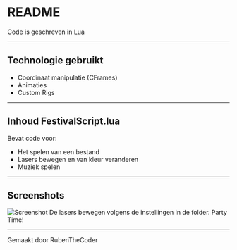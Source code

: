 # README
Code is geschreven in Lua

---

## Technologie gebruikt
* Coordinaat manipulatie (CFrames)
* Animaties
* Custom Rigs

---

## Inhoud FestivalScript.lua
Bevat code voor:

* Het spelen van een bestand
* Lasers bewegen en van kleur veranderen
* Muziek spelen

---

## Screenshots
![Screenshot](https://github.com/RubenTheCoder/Roblox-Lasershow-code/assets/130549492/e1d61eb2-903f-4ca0-993b-eb8d5875101c)
De lasers bewegen volgens de instellingen in de folder. Party Time!

---

Gemaakt door RubenTheCoder
